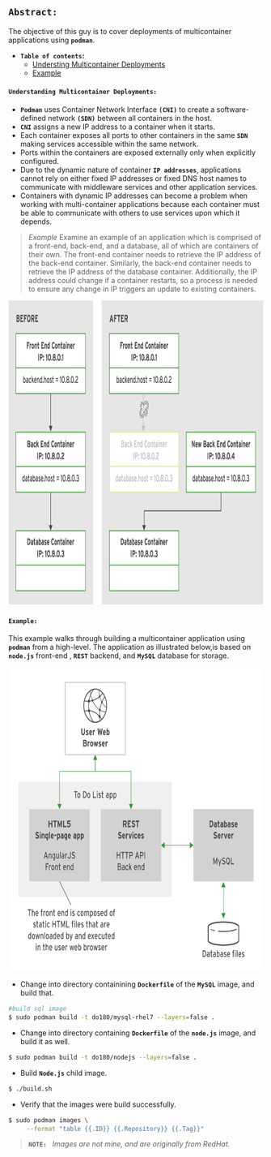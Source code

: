 ## **`Abstract: `**

The objective of this guy is to cover deployments of multicontainer applications using **`podman`**.

-  **`Table of contents`:**
	- [Understing Multicontainer Deployments](#understanding-multicontainer-deployments)
	- [Example](#example)

#### **`Understanding Multicontainer Deployments:`**
- **`Podman`** uses Container Network Interface **`(CNI)`** to create a software-defined network **`(SDN)`** between all containers in the host.
- **`CNI`** assigns a new IP address to a container when it starts.
- Each container exposes all ports to other containers in the same **`SDN`** making services accessible within the same network. 
- Ports within the containers are exposed externally only when explicitly configured.
- Due to the dynamic nature of container **`IP addresses`**, applications cannot rely on either fixed IP addresses or fixed DNS host names to communicate with middleware services and other application services. 
- Containers with dynamic IP addresses can become a problem when working with multi-container applications because each container must be able to communicate with others to use services upon which it depends.

> *Example*
Examine an example of an application which is comprised of a front-end, back-end, and a database, all of which are containers of their own. The front-end container needs to retrieve the IP address of the back-end container. Similarly, the back-end container needs to retrieve the IP address of the database container. Additionally, the IP address could change if a container restarts, so a process is needed to ensure any change in IP triggers an update to existing containers.

<img src="./images/multicontainer-consideration.png" width="800" height="600" >

#### **`Example: `**
This example walks through building a multicontainer application using **`podman`** from a high-level. The application as illustrated below,is based on **`node.js`** front-end , **`REST`** backend, and **`MySQL`** database for storage.

<img src="./images/todo-logical.png" width="800" height="600" >

- Change into directory containining **`Dockerfile`** of the **`MySQL`** image, and build that.
```bash 
#build sql image
$ sudo podman build -t do180/mysql-rhel7 --layers=false .
```
- Change into directory containing **`Dockerfile`** of the **`node.js`** image, and build it as well.
```zsh
$ sudo podman build -t do180/nodejs --layers=false .
```
- Build **`Node.js`** child image.
```zsh
$ ./build.sh
```
- Verify that the images were build successfully.
```zsh
$ sudo podman images \
	 --format "table {{.ID}} {{.Repository}} {{.Tag}}"
```



>**`NOTE: `** *Images are not mine, and are originally from RedHat.*
